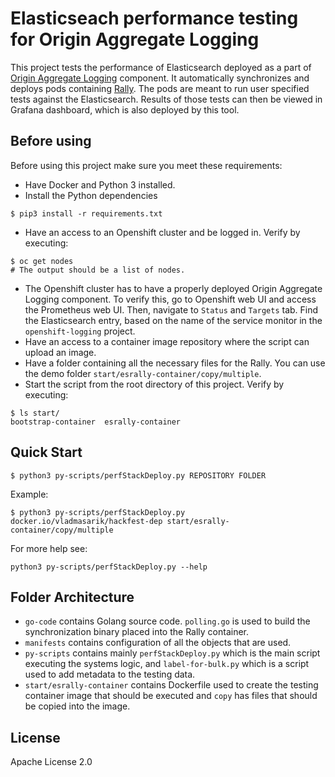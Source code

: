 # Elasticseach performance testing for Origin Aggregate Logging

This project tests the performance of Elasticsearch deployed as a part of [Origin Aggregate Logging](https://github.com/openshift/origin-aggregated-logging) component. It automatically synchronizes and deploys pods containing [Rally](https://github.com/elastic/rally). The pods are meant to run user specified tests against the Elasticsearch. Results of those tests can then be viewed in Grafana dashboard, which is also deployed by this tool.

## Before using

Before using this project make sure you meet these requirements:

- Have Docker and Python 3 installed.
- Install the Python dependencies
```
$ pip3 install -r requirements.txt
```
- Have an access to an Openshift cluster and be logged in. Verify by executing:
```
$ oc get nodes
# The output should be a list of nodes.
```
- The Openshift cluster has to have a properly deployed Origin Aggregate Logging component. To verify this, go to Openshift web UI and access the Prometheus web UI. Then, navigate to `Status` and `Targets` tab. Find the Elasticsearch entry, based on the name of the service monitor in the `openshift-logging` project.
- Have an access to a container image repository where the script can upload an image.
- Have a folder containing all the necessary files for the Rally. You can use the demo folder `start/esrally-container/copy/multiple`.
- Start the script from the root directory of this project. Verify by executing:
```
$ ls start/
bootstrap-container  esrally-container
```

## Quick Start

```
$ python3 py-scripts/perfStackDeploy.py REPOSITORY FOLDER
```
Example:
```
$ python3 py-scripts/perfStackDeploy.py docker.io/vladmasarik/hackfest-dep start/esrally-container/copy/multiple
```
For more help see:
```
python3 py-scripts/perfStackDeploy.py --help
```

## Folder Architecture

- `go-code` contains Golang source code. `polling.go` is used to build the synchronization binary placed into the Rally container.
- `manifests` contains configuration of all the objects that are used.
- `py-scripts` contains mainly `perfStackDeploy.py` which is the main script executing the systems logic, and `label-for-bulk.py` which is a script used to add metadata to the testing data.
- `start/esrally-container` contains Dockerfile used to create the testing container image that should be executed and `copy` has files that should be copied into the image.

## License

Apache License 2.0